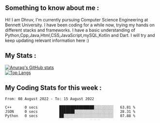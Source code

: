 ## Something to know about me : <br>
Hi! I am Dhruv, I'm currently pursuing Computer Science Engineering at Bennett University. I have been coding for a while now, trying my hands on different stacks and frameworks.
I have a basic understanding of Python,Cpp,Java,Html,CSS,JavaScript,mySQL,Kotlin and Dart. I will try and keep updating relevant information here :)
<br>

## My Stats : <br>
[![Anurag's GitHub stats](https://github-readme-stats.vercel.app/api?username=DhruvLawaniya&show_icons=true&theme=tokyonight&hide=prs,issues)](https://github.com/anuraghazra/github-readme-stats)<br>
[![Top Langs](https://github-readme-stats.vercel.app/api/top-langs/?username=DhruvLawaniya&theme=tokyonight)](https://github.com/anuraghazra/github-readme-stats)
## My Coding Stats for this week : <br>
<!--START_SECTION:waka-->

```text
From: 08 August 2022 - To: 15 August 2022

C++      0 secs          ████████████████░░░░░░░░░   63.81 %
JSON     0 secs          ███████░░░░░░░░░░░░░░░░░░   28.31 %
Python   0 secs          ██░░░░░░░░░░░░░░░░░░░░░░░   07.88 %
```

<!--END_SECTION:waka-->


<br>
